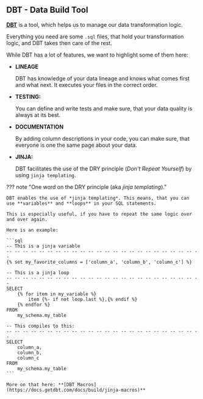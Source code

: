 ## DBT - Data Build Tool

**[DBT](https://www.getdbt.com/)** is a tool, which helps us to manage our data transformation logic. 

Everything you need are some `.sql` files, that hold your transformation logic, and DBT takes then care of the rest.

While DBT has a lot of features, we want to highlight some of them here:

- **LINEAGE**
    
    DBT has knowledge of your data lineage and knows what comes first and what next. It executes your files in the correct order.

- **TESTING:**

    You can define and write tests and make sure, that your data quality is always at its best.

- **DOCUMENTATION**

    By adding column descriptions in your code, you can make sure, that everyone is one the same page about your data.

- **JINJA:** 

    DBT facilitates the use of the DRY principle (*Don't Repeat Yourself*) by using `jinja templating`.


??? note "One word on the DRY principle (aka *jinja templating*)."

    DBT enables the use of *jinja templating*. This means, that you can use **variables** and **loops** in your SQL statements.

    This is especially useful, if you have to repeat the same logic over and over again.

    Here is an example:

    ```sql
    -- This is a jinja variable
    -- -- -- -- -- -- -- -- -- -- -- -- -- -- -- -- -- -- -- -- -- -- -- -- 
    {% set my_favorite_columns = ['column_a', 'column_b', 'column_c'] %}

    -- This is a jinja loop
    -- -- -- -- -- -- -- -- -- -- -- -- -- -- -- -- -- -- -- -- -- -- -- -- 
    SELECT 
        {% for item in my_variable %}
            item {%- if not loop.last %},{% endif %}
        {% endfor %}
    FROM 
        my_schema.my_table

    -- This compiles to this:
    -- -- -- -- -- -- -- -- -- -- -- -- -- -- -- -- -- -- -- -- -- -- -- -- 
    SELECT 
        column_a, 
        column_b, 
        column_c
    FROM
        my_schema.my_table
    ```

    More on that here: **[DBT Macros](https://docs.getdbt.com/docs/build/jinja-macros)**